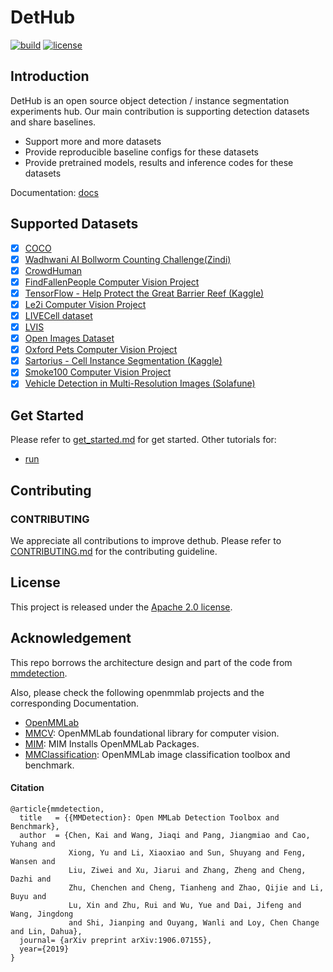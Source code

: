 # DetHub

[![build](https://github.com/okotaku/dethub/actions/workflows/build.yml/badge.svg)](https://github.com/okotaku/dethub/actions/workflows/build.yml)
[![license](https://img.shields.io/github/license/okotaku/dethub.svg)](https://github.com/okotaku/dethub/blob/main/LICENSE)

## Introduction

DetHub is an open source object detection / instance segmentation experiments hub. Our main contribution is supporting detection datasets and share baselines.

- Support more and more datasets
- Provide reproducible baseline configs for these datasets
- Provide pretrained models, results and inference codes for these datasets

Documentation: [docs](docs)

## Supported Datasets

- [x] [COCO](configs/projects/coco/)
- [x] [Wadhwani AI Bollworm Counting Challenge(Zindi)](configs/projects/bollworm_count/)
- [x] [CrowdHuman](configs/projects/crowdhuman/)
- [x] [FindFallenPeople Computer Vision Project](configs/projects/findfallenpeople/)
- [x] [TensorFlow - Help Protect the Great Barrier Reef (Kaggle)](configs/projects/gbr_cots/)
- [x] [Le2i Computer Vision Project](configs/projects/le2i/)
- [x] [LIVECell dataset](configs/projects/livecell/)
- [x] [LVIS](configs/projects/lvis/)
- [x] [Open Images Dataset](configs/projects/openimages/)
- [x] [Oxford Pets Computer Vision Project](configs/projects/oxford_pets/)
- [x] [Sartorius - Cell Instance Segmentation (Kaggle)](configs/projects/sartorius_cellseg/)
- [x] [Smoke100 Computer Vision Project](configs/projects/smoke100/)
- [x] [Vehicle Detection in Multi-Resolution Images (Solafune)](configs/projects/solafune_cardet/)

## Get Started

Please refer to [get_started.md](docs/source/get_started.md) for get started.
Other tutorials for:

- [run](docs/source/run.md)

## Contributing

### CONTRIBUTING

We appreciate all contributions to improve dethub. Please refer to [CONTRIBUTING.md](https://github.com/open-mmlab/mmcv/blob/master/CONTRIBUTING.md) for the contributing guideline.

## License

This project is released under the [Apache 2.0 license](LICENSE).

## Acknowledgement

This repo borrows the architecture design and part of the code from [mmdetection](https://github.com/open-mmlab/mmdetection).

Also, please check the following openmmlab projects and the corresponding Documentation.

- [OpenMMLab](https://openmmlab.com/)
- [MMCV](https://github.com/open-mmlab/mmcv): OpenMMLab foundational library for computer vision.
- [MIM](https://github.com/open-mmlab/mim): MIM Installs OpenMMLab Packages.
- [MMClassification](https://github.com/open-mmlab/mmclassification): OpenMMLab image classification toolbox and benchmark.

#### Citation

```
@article{mmdetection,
  title   = {{MMDetection}: Open MMLab Detection Toolbox and Benchmark},
  author  = {Chen, Kai and Wang, Jiaqi and Pang, Jiangmiao and Cao, Yuhang and
             Xiong, Yu and Li, Xiaoxiao and Sun, Shuyang and Feng, Wansen and
             Liu, Ziwei and Xu, Jiarui and Zhang, Zheng and Cheng, Dazhi and
             Zhu, Chenchen and Cheng, Tianheng and Zhao, Qijie and Li, Buyu and
             Lu, Xin and Zhu, Rui and Wu, Yue and Dai, Jifeng and Wang, Jingdong
             and Shi, Jianping and Ouyang, Wanli and Loy, Chen Change and Lin, Dahua},
  journal= {arXiv preprint arXiv:1906.07155},
  year={2019}
}
```
